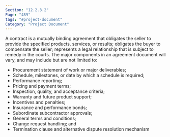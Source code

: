 ```yaml
---
Section: "12.2.3.2"
Page: "489"
tags: "#project-document"
Category: "Project Document"
---
```

A contract is a mutually binding agreement that obligates the seller to provide the specified products, services, or results; obligates the buyer to compensate the seller; represents a legal relationship that is subject to remedy in the courts.
The major components in an agreement document will vary, and may include but are not limited to:
* Procurement statement of work or major deliverables;
* Schedule, milestones, or date by which a schedule is required;
* Performance reporting;
* Pricing and payment terms;
* Inspection, quality, and acceptance criteria;
* Warranty and future product support;
* Incentives and penalties;
* Insurance and performance bonds;
* Subordinate subcontractor approvals;
* General terms and conditions;
* Change request handling; and
* Termination clause and alternative dispute resolution mechanism


